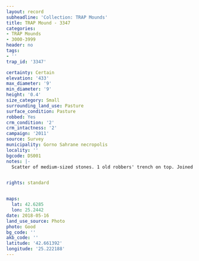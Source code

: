 ```yaml
---
layout: record
subheadline: 'Collection: TRAP Mounds'
title: TRAP Mound - 3347
categories:
- TRAP Mounds
- 3000-3999
header: no
tags:
- ''
trap_id: '3347'

certainty: Certain
elevation: '433'
max_diameter: '9'
min_diameter: '9'
height: '0.4'
size_category: Small
surrounding_land_use: Pasture
surface_condition: Pasture
robbed: Yes
crm_condition: '2'
crm_intactness: '2'
campaign: '2011'
source: Survey
municipality: Gorno Sahrane necropolis
locality: ''
bgcode: DS001
notes: |-
  Scatter of medium-sized stones. 1 old robbers' trench on top. Joined with smaller mound on south side.


rights: standard


maps:
  lat: 42.6285
  lon: 25.2442
date: 2018-05-16
land_use_source: Photo
photo: Good
bg_code: ''
akb_code: ''
latitude: '42.661392'
longitude: '25.222188'
---
```

